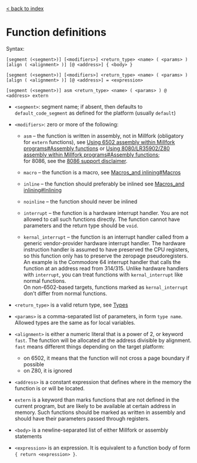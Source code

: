 [< back to index](../index.md)

# Function definitions

Syntax:

`[segment (<segment>)] [<modifiers>] <return_type> <name> ( <params> ) [align ( <alignment> )] [@ <address>] { <body> }`

`[segment (<segment>)] [<modifiers>] <return_type> <name> ( <params> ) [align ( <alignment> )] [@ <address>] = <expression>`

`[segment (<segment>)] asm <return_type> <name> ( <params> ) @ <address> extern`

* `<segment>`: segment name; if absent, then defaults to `default_code_segment` as defined for the platform (usually `default`)

* `<modifiers>`: zero or more of the following:

    * `asm` – the function is written in assembly, not in Millfork (obligatory for `extern` functions), 
    see [Using 6502 assembly within Millfork programs#Assembly functions](./assembly.md#assembly-functions)
    or [Using 8080/LR35902/Z80 assembly within Millfork programs#Assembly functions](./assemblyz80.md#assembly-functions);  
    for 8086, see the [8086 support disclaimer](./x86disclaimer.md).
    
    * `macro` – the function is a macro, 
    see [Macros_and inlining#Macros](../abi/inlining.md#macros)
    
    * `inline` – the function should preferably be inlined
    see [Macros_and inlining#Inlining](../abi/inlining.md#automatic-inlining)
    
    * `noinline` – the function should never be inlined
    
    * `interrupt` – the function is a hardware interrupt handler.
    You are not allowed to call such functions directly.
    The function cannot have parameters and the return type should be `void`.
    
    * `kernal_interrupt` – the function is an interrupt handler called from a generic vendor-provider hardware interrupt handler.
    The hardware instruction handler is assumed to have preserved the CPU registers,
    so this function only has to preserve the zeropage pseudoregisters.
    An example is the Commodore 64 interrupt handler that calls the function at an address read from $314/$315.
    Unlike hardware handlers with `interrupt`, you can treat functions with `kernal_interrupt` like normal functions.  
    On non-6502-based targets, functions marked as `kernal_interrupt` don't differ from normal functions.
    
* `<return_type>` is a valid return type, see [Types](./types.md)

* `<params>` is a comma-separated list of parameters, in form `type name`. Allowed types are the same as for local variables.

* `<alignment>` is either a numeric literal that is a power of 2, or keyword `fast`.
    The function will be allocated at the address divisible by alignment.
    `fast` means different things depending on the target platform:

    * on 6502, it means that the function will not cross a page boundary if possible
    * on Z80, it is ignored   

* `<address>` is a constant expression that defines where in the memory the function is or will be located.

* `extern` is a keyword than marks functions that are not defined in the current program, 
but are likely to be available at certain address in memory. 
Such functions should be marked as written in assembly and should have their parameters passed through registers.

* `<body>` is a newline-separated list of either Millfork or assembly statements

* `<expression>` is an expression. It is equivalent to a function body of form `{ return <expression> }`.  


